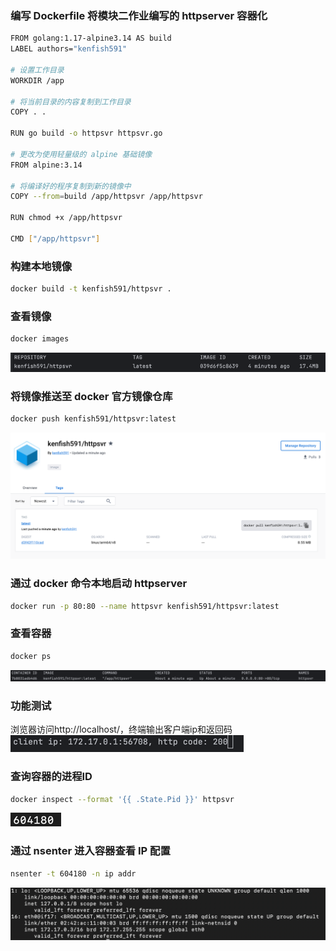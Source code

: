 ### 编写 Dockerfile 将模块二作业编写的 httpserver 容器化

```sh
FROM golang:1.17-alpine3.14 AS build
LABEL authors="kenfish591"

# 设置工作目录
WORKDIR /app

# 将当前目录的内容复制到工作目录
COPY . .

RUN go build -o httpsvr httpsvr.go

# 更改为使用轻量级的 alpine 基础镜像
FROM alpine:3.14

# 将编译好的程序复制到新的镜像中
COPY --from=build /app/httpsvr /app/httpsvr

RUN chmod +x /app/httpsvr

CMD ["/app/httpsvr"]
```

### 构建本地镜像
```sh
docker build -t kenfish591/httpsvr .
```
### 查看镜像
```sh
docker images
```
![](images/images.png)

### 将镜像推送至 docker 官方镜像仓库
```sh
docker push kenfish591/httpsvr:latest
```
![](images/hub.png)

### 通过 docker 命令本地启动 httpserver
```sh
docker run -p 80:80 --name httpsvr kenfish591/httpsvr:latest
```

### 查看容器
```sh
docker ps
```
![](images/ps.png)

### 功能测试
浏览器访问http://localhost/，终端输出客户端ip和返回码
![](images/test.png)

### 查询容器的进程ID
```sh
docker inspect --format '{{ .State.Pid }}' httpsvr
```
![](images/pid.png)

### 通过 nsenter 进入容器查看 IP 配置
```sh
nsenter -t 604180 -n ip addr
```
![](images/ipaddr.png)